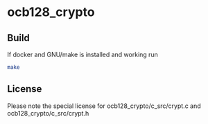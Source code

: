 # ocb128_crypto

## Build
If docker and GNU/make is installed and working run
```bash
make
```

## License
Please note the special license for ocb128_crypto/c_src/crypt.c and ocb128_crypto/c_src/crypt.h
